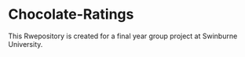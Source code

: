 # Chocolate-Ratings
This Rwepository is created for a final year group project at Swinburne University.
